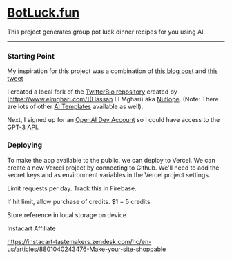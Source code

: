 # [BotLuck.fun](https://botluck.fun/)

This project generates group pot luck dinner recipes for you using AI.

---

### Starting Point

My inspiration for this project was a combination of [this blog post](https://vercel.com/blog/gpt-3-app-next-js-vercel-edge-functions)
 and [this tweet](https://twitter.com/seanlinehan/status/1620159578653720577)

I created a local fork of the [TwitterBio repository](https://github.com/Nutlope/twitterbio) created by [https://www.elmghari.com/](Hassan El Mghari) aka [Nutlope](https://twitter.com/nutlope). (Note: There are lots of other [AI Templates](https://vercel.com/templates/ai) available as well).

Next, I signed up for an [OpenAI Dev Account](https://openai.com/api/) so I could have access to the [GPT-3 API](https://platform.openai.com/docs/). 

### Deploying

To make the app available to the public, we can deploy to Vercel. We can create a new Vercel project by connecting to Github. We'll need to add the secret keys and as environment variables in the Vercel project settings.




Limit requests per day. Track this in Firebase.

If hit limit, allow purchase of credits. $1 = 5 credits

Store reference in local storage on device

Instacart Affiliate

https://instacart-tastemakers.zendesk.com/hc/en-us/articles/8801040243476-Make-your-site-shoppable
